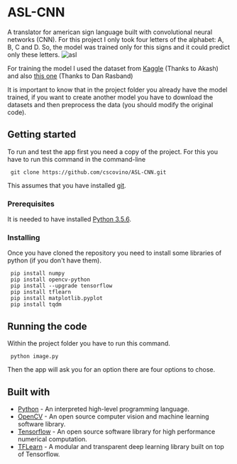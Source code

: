 # ASL-CNN

A translator for american sign language built with convolutional neural networks (CNN).
For this project I only took four letters of the alphabet: A, B, C and D. So, the model was trained only for this signs and it could predict only these letters.
![asl](https://user-images.githubusercontent.com/9748855/45159128-5900e900-b1bc-11e8-8d9c-60ee3115bf35.png)

For training the model I used the dataset from [Kaggle](https://www.kaggle.com/grassknoted/asl-alphabet) (Thanks to Akash)
and also [this one](https://www.kaggle.com/danrasband/asl-alphabet-test) (Thanks  to Dan Rasband)

It is important to know that in the project folder you already have the model trained, if you want to create another model you have to download the datasets and then preprocess the data (you should modify the original code).

## Getting started

To run and test the app first you need a copy of the project. For this you have to run this command in the command-line

```
 git clone https://github.com/cscovino/ASL-CNN.git
```

This assumes that you have installed [git](https://git-scm.com/).

### Prerequisites

It is needed to have installed [Python 3.5.6](https://www.python.org/downloads/).

### Installing

Once you have cloned the repository you need to install some libraries of python (if you don't have them).

```
 pip install numpy
 pip install opencv-python
 pip install --upgrade tensorflow
 pip install tflearn
 pip install matplotlib.pyplot
 pip install tqdm
```

## Running the code

Within the project folder you have to run this command.
```
 python image.py
```
Then the app will ask you for an option there are four options to chose.


## Built with
* [Python](https://www.python.org/) - An interpreted high-level programming language.
* [OpenCV](https://opencv.org/) - An open source computer vision and machine learning software library.
* [Tensorflow](https://www.tensorflow.org/) - An open source software library for high performance numerical computation.
* [TFLearn](http://tflearn.org/) - A modular and transparent deep learning library built on top of Tensorflow.
